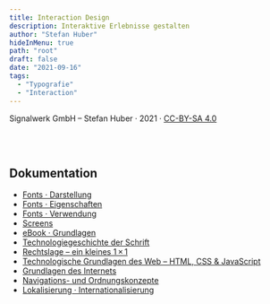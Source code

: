 ```yaml
---
title: Interaction Design
description: Interaktive Erlebnisse gestalten
author: "Stefan Huber"
hideInMenu: true
path: "root"
draft: false
date: "2021-09-16"
tags:
  - "Typografie"
  - "Interaction"
---
```


Signalwerk GmbH – Stefan Huber · 2021 · [CC-BY-SA 4.0](https://creativecommons.org/licenses/by-sa/4.0/)

<br />
<br />

## Dokumentation

- [Fonts · Darstellung](/articles/font-rendering/)
- [Fonts · Eigenschaften](/articles/font-anatomy/)
- [Fonts · Verwendung](/articles/font-use/)
- [Screens](/articles/screens/)
- [eBook · Grundlagen](/articles/ebook/)
- [Technologiegeschichte der Schrift](/articles/font-history/)
- [Rechtslage – ein kleines 1 × 1](/articles/legal/)
- [Technologische Grundlagen des Web – HTML, CSS & JavaScript](/articles/basic-technology/)
- [Grundlagen des Internets](/articles/internet-technology/)
- [Navigations- und Ordnungskonzepte](/articles/navigation/)
- [Lokalisierung · Internationalisierung](/articles/global-content/)

<!-- ## Stubs -->
<!-- - [Spalten · Grids](/layouts/) -->
<!-- * [Unicode](/unicode/) -->
